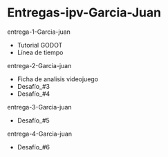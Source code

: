 # Entregas-ipv-Garcia-Juan


entrega-1-Garcia-juan 
 - Tutorial GODOT  
 - Línea de tiempo

entrega-2-Garcia-juan 
 - Ficha de analisis videojuego 
 - Desafío_#3
 - Desafío_#4

entrega-3-Garcia-juan 
 - Desafío_#5

entrega-4-Garcia-juan 
 - Desafío_#6
